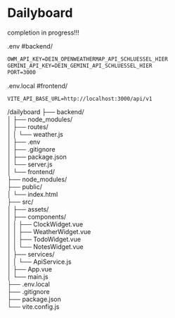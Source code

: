 # Dailyboard

completion in progress!!!


.env #backend/  
```txt
OWM_API_KEY=DEIN_OPENWEATHERMAP_API_SCHLUESSEL_HIER
GEMINI_API_KEY=DEIN_GEMINI_API_SCHLUESSEL_HIER
PORT=3000
```

.env.local #frontend/  
```txt
VITE_API_BASE_URL=http://localhost:3000/api/v1
```

/dailyboard
├── backend/                    
│   ├── node_modules/  
│   ├── routes/  
│   │   └── weather.js          
│   ├── .env                    
│   ├── .gitignore              
│   ├── package.json  
│   └── server.js               
│
└── frontend/                  
    ├── node_modules/  
    ├── public/  
    │   └── index.html  
    ├── src/  
    │   ├── assets/               
    │   ├── components/           
    │   │   ├── ClockWidget.vue  
    │   │   ├── WeatherWidget.vue  
    │   │   ├── TodoWidget.vue  
    │   │   └── NotesWidget.vue  
    │   ├── services/  
    │   │   └── ApiService.js     
    │   ├── App.vue                
    │   └── main.js               
    ├── .env.local              
    ├── .gitignore  
    ├── package.json  
    └── vite.config.js        
  